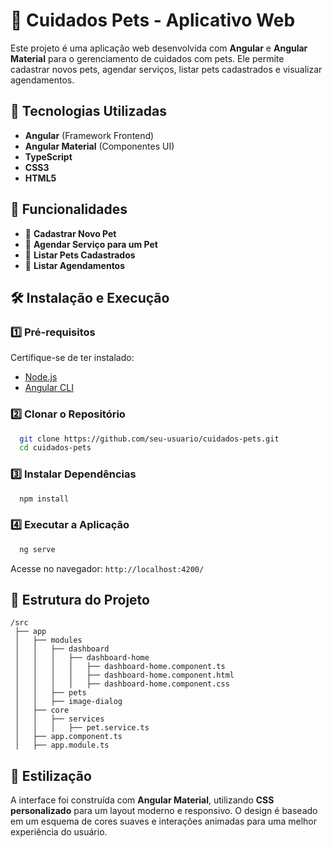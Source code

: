 # 🐾 Cuidados Pets - Aplicativo Web

Este projeto é uma aplicação web desenvolvida com **Angular** e **Angular Material** para o gerenciamento de cuidados com pets. Ele permite cadastrar novos pets, agendar serviços, listar pets cadastrados e visualizar agendamentos.

## 🚀 Tecnologias Utilizadas
- **Angular** (Framework Frontend)
- **Angular Material** (Componentes UI)
- **TypeScript**
- **CSS3**
- **HTML5**

## 📌 Funcionalidades
- 📌 **Cadastrar Novo Pet**
- 📌 **Agendar Serviço para um Pet**
- 📌 **Listar Pets Cadastrados**
- 📌 **Listar Agendamentos**

## 🛠️ Instalação e Execução

### 1️⃣ Pré-requisitos
Certifique-se de ter instalado:
- [Node.js](https://nodejs.org/)
- [Angular CLI](https://angular.io/cli)

### 2️⃣ Clonar o Repositório
```sh
  git clone https://github.com/seu-usuario/cuidados-pets.git
  cd cuidados-pets
```

### 3️⃣ Instalar Dependências
```sh
  npm install
```

### 4️⃣ Executar a Aplicação
```sh
  ng serve
```
Acesse no navegador: `http://localhost:4200/`

## 📁 Estrutura do Projeto
```
/src
 ├── app
 │   ├── modules
 │   │   ├── dashboard
 │   │   │   ├── dashboard-home
 │   │   │   │   ├── dashboard-home.component.ts
 │   │   │   │   ├── dashboard-home.component.html
 │   │   │   │   ├── dashboard-home.component.css
 │   │   ├── pets
 │   │   ├── image-dialog
 │   ├── core
 │   │   ├── services
 │   │   │   ├── pet.service.ts
 │   ├── app.component.ts
 │   ├── app.module.ts
```

## 🎨 Estilização
A interface foi construída com **Angular Material**, utilizando **CSS personalizado** para um layout moderno e responsivo. O design é baseado em um esquema de cores suaves e interações animadas para uma melhor experiência do usuário.


